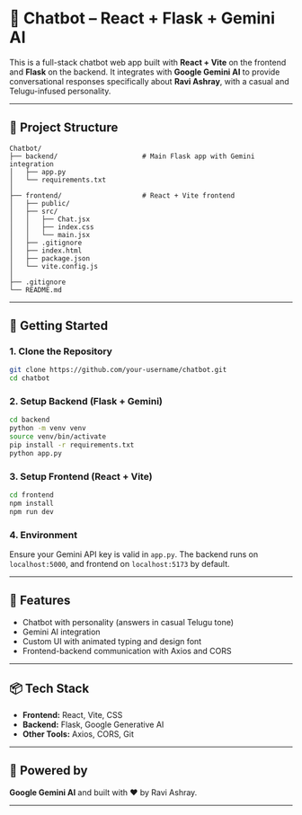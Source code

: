 # 🧠 Chatbot – React + Flask + Gemini AI

This is a full-stack chatbot web app built with **React + Vite** on the frontend and **Flask** on the backend. It integrates with **Google Gemini AI** to provide conversational responses specifically about **Ravi Ashray**, with a casual and Telugu-infused personality.

---

## 📁 Project Structure

```
Chatbot/
├── backend/                     # Main Flask app with Gemini integration
│   ├── app.py                   
│   └── requirements.txt         
│
├── frontend/                    # React + Vite frontend
│   ├── public/                  
│   ├── src/                    
│   │   ├── Chat.jsx           
│   │   ├── index.css            
│   │   └── main.jsx             
│   ├── .gitignore               
│   ├── index.html               
│   ├── package.json             
│   └── vite.config.js            
│
├── .gitignore                   
└── README.md                    
```

---

## 🚀 Getting Started

### 1. Clone the Repository

```bash
git clone https://github.com/your-username/chatbot.git
cd chatbot
```

### 2. Setup Backend (Flask + Gemini)

```bash
cd backend
python -m venv venv
source venv/bin/activate     
pip install -r requirements.txt
python app.py
```

### 3. Setup Frontend (React + Vite)


```bash
cd frontend
npm install
npm run dev
```

### 4. Environment

Ensure your Gemini API key is valid in `app.py`. The backend runs on `localhost:5000`, and frontend on `localhost:5173` by default.

---

## 🧠 Features

- Chatbot with personality (answers in casual Telugu tone)
- Gemini AI integration
- Custom UI with animated typing and design font
- Frontend-backend communication with Axios and CORS

---

## 📦 Tech Stack

- **Frontend:** React, Vite, CSS
- **Backend:** Flask, Google Generative AI
- **Other Tools:** Axios, CORS, Git

---

## 🤖 Powered by
**Google Gemini AI** and built with ❤️ by Ravi Ashray.

---
